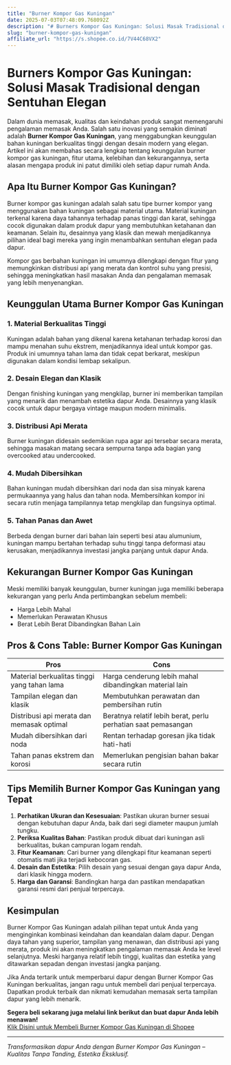 ```yaml
---
title: "Burner Kompor Gas Kuningan"
date: 2025-07-03T07:48:09.768092Z
description: "# Burners Kompor Gas Kuningan: Solusi Masak Tradisional dengan Sentuhan Elegan..."
slug: "burner-kompor-gas-kuningan"
affiliate_url: "https://s.shopee.co.id/7V44C68VX2"
---
```

# Burners Kompor Gas Kuningan: Solusi Masak Tradisional dengan Sentuhan Elegan

Dalam dunia memasak, kualitas dan keindahan produk sangat memengaruhi pengalaman memasak Anda. Salah satu inovasi yang semakin diminati adalah **Burner Kompor Gas Kuningan**, yang menggabungkan keunggulan bahan kuningan berkualitas tinggi dengan desain modern yang elegan. Artikel ini akan membahas secara lengkap tentang keunggulan burner kompor gas kuningan, fitur utama, kelebihan dan kekurangannya, serta alasan mengapa produk ini patut dimiliki oleh setiap dapur rumah Anda.

## Apa Itu Burner Kompor Gas Kuningan?

Burner kompor gas kuningan adalah salah satu tipe burner kompor yang menggunakan bahan kuningan sebagai material utama. Material kuningan terkenal karena daya tahannya terhadap panas tinggi dan karat, sehingga cocok digunakan dalam produk dapur yang membutuhkan ketahanan dan keamanan. Selain itu, desainnya yang klasik dan mewah menjadikannya pilihan ideal bagi mereka yang ingin menambahkan sentuhan elegan pada dapur.

Kompor gas berbahan kuningan ini umumnya dilengkapi dengan fitur yang memungkinkan distribusi api yang merata dan kontrol suhu yang presisi, sehingga meningkatkan hasil masakan Anda dan pengalaman memasak yang lebih menyenangkan.

## Keunggulan Utama Burner Kompor Gas Kuningan

### 1. Material Berkualitas Tinggi
Kuningan adalah bahan yang dikenal karena ketahanan terhadap korosi dan mampu menahan suhu ekstrem, menjadikannya ideal untuk kompor gas. Produk ini umumnya tahan lama dan tidak cepat berkarat, meskipun digunakan dalam kondisi lembap sekalipun.

### 2. Desain Elegan dan Klasik
Dengan finishing kuningan yang mengkilap, burner ini memberikan tampilan yang menarik dan menambah estetika dapur Anda. Desainnya yang klasik cocok untuk dapur bergaya vintage maupun modern minimalis.

### 3. Distribusi Api Merata
Burner kuningan didesain sedemikian rupa agar api tersebar secara merata, sehingga masakan matang secara sempurna tanpa ada bagian yang overcooked atau undercooked.

### 4. Mudah Dibersihkan
Bahan kuningan mudah dibersihkan dari noda dan sisa minyak karena permukaannya yang halus dan tahan noda. Membersihkan kompor ini secara rutin menjaga tampilannya tetap mengkilap dan fungsinya optimal.

### 5. Tahan Panas dan Awet
Berbeda dengan burner dari bahan lain seperti besi atau alumunium, kuningan mampu bertahan terhadap suhu tinggi tanpa deformasi atau kerusakan, menjadikannya investasi jangka panjang untuk dapur Anda.

## Kekurangan Burner Kompor Gas Kuningan

Meski memiliki banyak keunggulan, burner kuningan juga memiliki beberapa kekurangan yang perlu Anda pertimbangkan sebelum membeli:

- Harga Lebih Mahal
- Memerlukan Perawatan Khusus
- Berat Lebih Berat Dibandingkan Bahan Lain

## Pros & Cons Table: Burner Kompor Gas Kuningan

| Pros                                              | Cons                                               |
|---------------------------------------------------|---------------------------------------------------|
| Material berkualitas tinggi yang tahan lama     | Harga cenderung lebih mahal dibandingkan material lain |
| Tampilan elegan dan klasik                      | Membutuhkan perawatan dan pembersihan rutin   |
| Distribusi api merata dan memasak optimal      | Beratnya relatif lebih berat, perlu perhatian saat pemasangan |
| Mudah dibersihkan dari noda                   | Rentan terhadap goresan jika tidak hati-hati    |
| Tahan panas ekstrem dan korosi                | Memerlukan pengisian bahan bakar secara rutin  |

## Tips Memilih Burner Kompor Gas Kuningan yang Tepat

1. **Perhatikan Ukuran dan Kesesuaian**: Pastikan ukuran burner sesuai dengan kebutuhan dapur Anda, baik dari segi diameter maupun jumlah tungku.
2. **Periksa Kualitas Bahan**: Pastikan produk dibuat dari kuningan asli berkualitas, bukan campuran logam rendah.
3. **Fitur Keamanan**: Cari burner yang dilengkapi fitur keamanan seperti otomatis mati jika terjadi kebocoran gas.
4. **Desain dan Estetika**: Pilih desain yang sesuai dengan gaya dapur Anda, dari klasik hingga modern.
5. **Harga dan Garansi**: Bandingkan harga dan pastikan mendapatkan garansi resmi dari penjual terpercaya.

## Kesimpulan

Burner Kompor Gas Kuningan adalah pilihan tepat untuk Anda yang menginginkan kombinasi keindahan dan keandalan dalam dapur. Dengan daya tahan yang superior, tampilan yang menawan, dan distribusi api yang merata, produk ini akan meningkatkan pengalaman memasak Anda ke level selanjutnya. Meski harganya relatif lebih tinggi, kualitas dan estetika yang ditawarkan sepadan dengan investasi jangka panjang.

Jika Anda tertarik untuk memperbarui dapur dengan Burner Kompor Gas Kuningan berkualitas, jangan ragu untuk membeli dari penjual terpercaya. Dapatkan produk terbaik dan nikmati kemudahan memasak serta tampilan dapur yang lebih menarik.

**Segera beli sekarang juga melalui link berikut dan buat dapur Anda lebih menawan!**  
[Klik Disini untuk Membeli Burner Kompor Gas Kuningan di Shopee](https://s.shopee.co.id/7V44C68VX2)

---

*Transformasikan dapur Anda dengan Burner Kompor Gas Kuningan – Kualitas Tanpa Tanding, Estetika Eksklusif.*